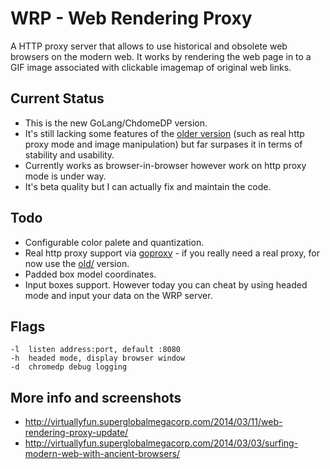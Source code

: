 # WRP - Web Rendering Proxy

A HTTP proxy server that allows to use historical and obsolete web browsers on the modern web. It works by rendering the web page in to a GIF image associated with clickable imagemap of original web links.

## Current Status

* This is the new GoLang/ChdomeDP version.
* It's still lacking some features of the [older version](/old) (such as real http proxy mode and image manipulation) but far surpases it in terms of stability and usability. 
* Currently works as browser-in-browser however work on http proxy mode is under way.
* It's beta quality but I can actually fix and maintain the code.

## Todo

* Configurable color palete and quantization.
* Real http proxy support via [goproxy](https://github.com/elazarl/goproxy) - if you really need a real proxy, for now use the [old/](/old) version.
* Padded box model coordinates.
* Input boxes support. However today you can cheat by using headed mode and input your data on the WRP server.

## Flags
```
-l  listen address:port, default :8080
-h  headed mode, display browser window
-d  chromedp debug logging
```

## More info and screenshots
* http://virtuallyfun.superglobalmegacorp.com/2014/03/11/web-rendering-proxy-update/
* http://virtuallyfun.superglobalmegacorp.com/2014/03/03/surfing-modern-web-with-ancient-browsers/
